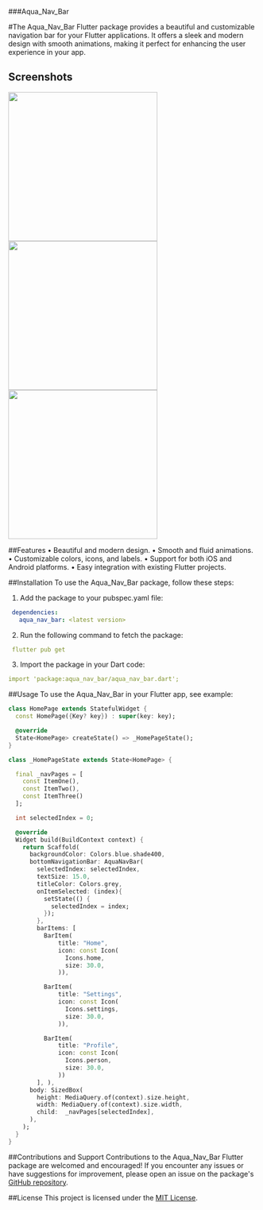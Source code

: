 ###Aqua_Nav_Bar

#The Aqua_Nav_Bar Flutter package provides a beautiful and customizable navigation bar for your Flutter applications. It offers a sleek and modern design with smooth animations, making it perfect for enhancing the user experience in your app.

## Screenshots

<img src="https://i.postimg.cc/jS0FF2bp/s1.png" width="300" />
<img src="https://i.postimg.cc/sgYNdzfv/s2.png" width="300" />
<img src="https://i.postimg.cc/pXnSC8gQ/s3.png" width="300" />



##Features
• Beautiful and modern design.
• Smooth and fluid animations.
• Customizable colors, icons, and labels.
• Support for both iOS and Android platforms.
• Easy integration with existing Flutter projects.

##Installation
To use the Aqua_Nav_Bar package, follow these steps:

1. Add the package to your pubspec.yaml file:
```yaml
 dependencies:
   aqua_nav_bar: <latest version>
```

2. Run the following command to fetch the package:
```yaml
 flutter pub get
```
3. Import the package in your Dart code:
```yaml
import 'package:aqua_nav_bar/aqua_nav_bar.dart';
```

##Usage
To use the Aqua_Nav_Bar in your Flutter app, see example:

```dart
class HomePage extends StatefulWidget {
  const HomePage({Key? key}) : super(key: key);

  @override
  State<HomePage> createState() => _HomePageState();
}

class _HomePageState extends State<HomePage> {

  final _navPages = [
    const ItemOne(),
    const ItemTwo(),
    const ItemThree()
  ];

  int selectedIndex = 0;

  @override
  Widget build(BuildContext context) {
    return Scaffold(
      backgroundColor: Colors.blue.shade400,
      bottomNavigationBar: AquaNavBar(
        selectedIndex: selectedIndex,
        textSize: 15.0,
        titleColor: Colors.grey,
        onItemSelected: (index){
          setState(() {
            selectedIndex = index;
          });
        },
        barItems: [
          BarItem(
              title: "Home",
              icon: const Icon(
                Icons.home,
                size: 30.0,
              )),

          BarItem(
              title: "Settings",
              icon: const Icon(
                Icons.settings,
                size: 30.0,
              )),

          BarItem(
              title: "Profile",
              icon: const Icon(
                Icons.person,
                size: 30.0,
              ))
        ], ),
      body: SizedBox(
        height: MediaQuery.of(context).size.height,
        width: MediaQuery.of(context).size.width,
        child:  _navPages[selectedIndex],
      ),
    );
  }
}
```

##Contributions and Support
Contributions to the Aqua_Nav_Bar Flutter package are welcomed and encouraged! If you encounter any issues or have suggestions for improvement, please open an issue on the package's [GitHub repository](https://github.com/Zee604/aqua_nav_bar.git).

##License
This project is licensed under the [MIT License](https://opensource.org/license/mit/).